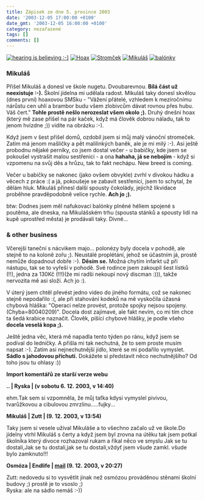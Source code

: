 ```yaml
---
title: Zápisek ze dne 5. prosince 2003
date: '2003-12-05 17:00:00 +0100'
date_gmt: '2003-12-05 16:00:00 +0100'
category: nezařazené
tags: []
comments: []
---
```

<div >  <a href="/assets/migrated/old-images/usi.jpg"><img alt="hearing is believing :-)" src="/assets/migrated/old-images/usi.jpg"></a>  <a href="/assets/migrated/old-images/hoax.jpg"><img alt="Hoax" src="/assets/migrated/old-images/hoax.jpg"></a>  <a href="/assets/migrated/old-images/stromcek.jpg"><img alt="Stromček" src="/assets/migrated/old-images/stromcek.jpg"></a>  <a href="/assets/migrated/old-images/mikulas.jpg"><img alt="Mikuláš" src="/assets/migrated/old-images/mikulas.jpg"></a>  <a href="/assets/migrated/old-images/balonky.jpg"><img alt="balónky" src="/assets/migrated/old-images/balonky.jpg"></a>  </div>
<h3>Mikuláš</h3>
<p>Přišel Mikuláš a donesl ve škole nugetu. Dvoubarevnou. <strong>Bílá část už neexistuje :-).</strong>  Školní jídelna mi udělala radost. Mikuláš taky donesl skvělou (dnes první) hoaxovou SMSku - "Vážení přátelé,  vzhledem k meziročnímu nárůstu cen uhlí a brambor budu všem zlobivcům dávat rovnou přes hubu. Váš čert."  <strong>Tohle prostě nešlo nerozeslat všem okolo ;).</strong> Druhý dnešní hoax (který mě zase přišel na pár kaček,  když má člověk dobrou náladu, tak to jenom hvízdne ;)) vidíte na obrázku :-).</p>
<p>Když jsem v šest přišel domů, ozdobil jsem si můj malý  vánoční stromeček. Zatím má jenom mašličky a pět malilinkých baněk, ale je mi milý :-). Asi  ještě probodnu nějaké perníky, co jsem dostal večer - u babičky, kde jsem se pokoušel  vystrašit malou sestřenici - a ona <strong>hahaha, já se nebojím</strong> - když si vzpomenu na svůj děs a hrůzu,  tak to fakt nechápu. New breed is coming.</p>
<p>Večer u babičky se nakonec (jako ovšem obvykle) zvrhl v divokou hádku a věcech z práce :( a  já, pokoušeje se zabavit sestřenici, jsem to schytal, že dělám hluk. Mikuláš přinesl další spousty  čokolády, jejichž likvidace proběhne pravděpodobně velice rychle. <strong>Ach jo ;).</strong></p>
<p>btw: Dodnes jsem měl nafukovací balónky plněné héliem spojené  s poutěma, ale dneska, na Mikulášském trhu (spousta stánků a spousty lidí na kupě uprostřed  města) je prodávali taky. Divné...</p>
<h3>& other business</h3>
<p>Včerejší taneční s nácvikem majo... polonézy byly docela v pohodě, ale stejně to na koloně  zořu ;). Neustálé proplétání, jehož se účastním já, prostě nemůže dopadnout dobře :-). <strong>Děsím se.</strong>  Možná chytím infarkt už při nástupu, tak se to vyřeší v pohodě. Své rodince jsem zakoupil šest lístků  (!!), jedna za 130Kč (!!!)(že mi radši nekoupí nový discman :))), takže nervozita mě asi složí. Ach jo :).</p>
<p>V úterý jsem chtěl převést jedno video do jiného formátu, což se nakonec stejně nepodařilo :(,  ale při stahování kodeků na mě vyskočila úžasná chybová hláška: "Operaci nelze provést, protože  spojky nejsou spojeny. (Chyba=80040209)". Docela dost zajímavé, ale fakt nevím, co mi tím chce ta šedá krabice  naznačit. Člověk, píšící chybové hlášky, je podle všeho <strong>docela veselá kopa ;).</strong></p>
<p>Ještě jedna věc, která mě napadla tento týden po ránu, když jsem se podíval do ledničky. A přišla mi tak nechutná,  že to sem proste musím napsat :-). Zatím asi nejnechutnější jídlo, které se mi podařilo vymyslet.  <strong>Sádlo s jahodovou příchutí.</strong> Dokážete si představit něco nechutnějšího? Od toho jsou tu ohlasy :))</p>
<div class="import-komentaru">
<p><strong>Import komentářů ze starší verze webu</strong></p>
<div class="comment">
<p style="font-weight:bold"><span class="compredmet">..</span> | <span class="comname">Ryska</span> | (v&nbsp;sobotu&nbsp;6.&nbsp;12.&nbsp;2003,&nbsp;v&nbsp;14:40)</p>
<p>ehm.Tak sem si vzpomněla, že můj taťka kdysi vymyslel pivivou, tvarůžkovou a cibulovou zmrzlinu.....fujky... </p>
</div>
<div class="comment">
<p style="font-weight:bold"><span class="compredmet">Mikuláš</span> | <span class="comname">Zutt</span> | (9.&nbsp;12.&nbsp;2003,&nbsp;v&nbsp;13:54)</p>
<p>Taky jsem si vesele užíval Mikuláše a to všechno začalo už ve škole.Do jídelny vtrhl Mikuláš s čerty a když jsem byl zrovna na útěku tak jsem potkal školníka který divoce rozhazoval rukam a říkal něco ve smyslu Jak se tu dostali,Jak se tu dostali,jak se tu dostali,vždyť jsem všude zamkl. všude bylo zamknuto!!! </p>
</div>
<div class="comment">
<p style="font-weight:bold"><span class="compredmet">Osmóza</span> | <span class="comname">Endlife</span> |  <a href="mailto:jan.martinek@post.cz">mail</a> (9.&nbsp;12.&nbsp;2003,&nbsp;v&nbsp;20:27)</p>
<p>Zutt: nedovedu si to vysvětlit jinak než osmózou prováděnou stěnami školní budovy ;) prostě je to vsoslo ;) <br> Ryska: ale na sádlo nemáš :-)) </p>
</div>
</div>
